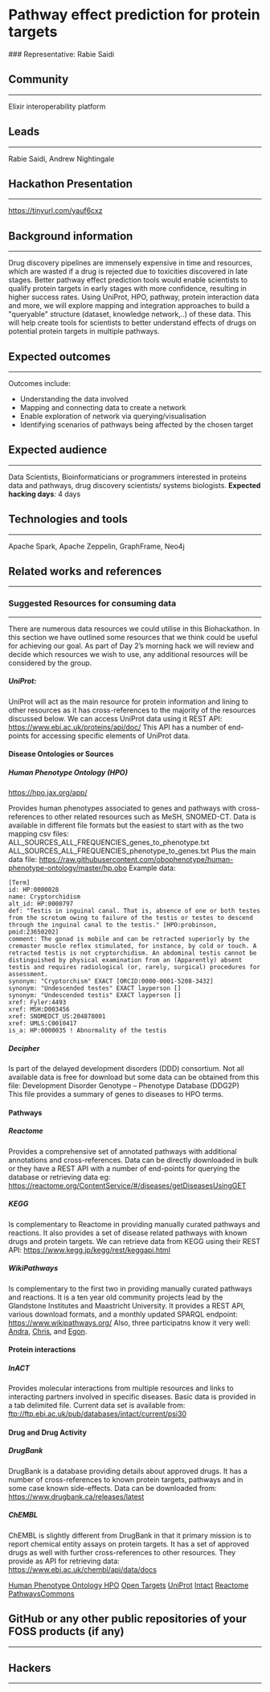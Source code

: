 # Pathway effect prediction for protein targets

### Representative: Rabie Saidi 

## Community
---

Elixir interoperability platform

## Leads
---
Rabie Saidi,
Andrew Nightingale 

## Hackathon Presentation
---
https://tinyurl.com/yauf6cxz

## Background information
---
Drug discovery pipelines are immensely expensive in time and resources, which are wasted if a drug is rejected due to toxicities discovered in late stages. Better pathway effect prediction tools would enable scientists to qualify protein targets in early stages with more confidence, resulting in higher success rates. Using UniProt, HPO, pathway, protein interaction data and more, we will explore mapping and integration approaches to build a "queryable" structure (dataset, knowledge network,..)  of these data. This will help create tools for scientists to better understand effects of drugs on potential protein targets in multiple pathways.

## Expected outcomes
---

Outcomes include:
- Understanding the data involved
- Mapping and connecting data to create a network
- Enable exploration of network via querying/visualisation
- Identifying scenarios of pathways being affected by the chosen target

## Expected audience
---

Data Scientists, Bioinformaticians or programmers interested in proteins data and pathways, drug discovery scientists/ systems biologists.
**Expected hacking days**: 4 days

## Technologies and tools
---

Apache Spark, Apache Zeppelin, GraphFrame, Neo4j

## Related works and references
---

### Suggested Resources for consuming data
---
There are numerous data resources we could utilise in this Biohackathon. In this section we have outlined some resources that we think could be useful for achieving our goal.   As part of Day 2’s morning hack we will review and decide which resources we wish to use, any additional resources will be considered by the group. 


##### UniProt:
UniProt will act as the main resource for protein information and lining to other resources as it has cross-references to the majority of the resources discussed below. We can access UniProt data using it REST API: https://www.ebi.ac.uk/proteins/api/doc/
This API has a number of end-points for accessing specific elements of UniProt data.

#### Disease Ontologies or Sources

##### Human Phenotype Ontology (HPO) 

https://hpo.jax.org/app/ 

Provides human phenotypes associated to genes and pathways with cross-references to other related resources such as MeSH, SNOMED-CT.
Data is available in different file formats but the easiest to start with as the two mapping csv files:
ALL_SOURCES_ALL_FREQUENCIES_genes_to_phenotype.txt 
ALL_SOURCES_ALL_FREQUENCIES_phenotype_to_genes.txt
Plus the main data file:
https://raw.githubusercontent.com/obophenotype/human-phenotype-ontology/master/hp.obo
Example data:
```
[Term]
id: HP:0000028
name: Cryptorchidism
alt_id: HP:0000797
def: "Testis in inguinal canal. That is, absence of one or both testes from the scrotum owing to failure of the testis or testes to descend through the inguinal canal to the testis." [HPO:probinson, pmid:23650202]
comment: The gonad is mobile and can be retracted superiorly by the cremaster muscle reflex stimulated, for instance, by cold or touch. A retracted testis is not cryptorchidism. An abdominal testis cannot be distinguished by physical examination from an (Apparently) absent testis and requires radiological (or, rarely, surgical) procedures for assessment.
synonym: "Cryptorchism" EXACT [ORCID:0000-0001-5208-3432]
synonym: "Undescended testes" EXACT layperson []
synonym: "Undescended testis" EXACT layperson []
xref: Fyler:4493
xref: MSH:D003456
xref: SNOMEDCT_US:204878001
xref: UMLS:C0010417
is_a: HP:0000035 ! Abnormality of the testis
```



##### Decipher 
Is part of the delayed development disorders (DDD) consortium.  Not all available data is free for download but some data can be obtained from this file:
Development Disorder Genotype – Phenotype Database (DDG2P)  
This file provides a summary of genes to diseases to HPO terms.

#### Pathways 
##### Reactome 
Provides a comprehensive set of annotated pathways with additional annotations and cross-references.  Data can be directly downloaded in bulk or they have a REST API with a number of end-points for querying the database or retrieving data eg: https://reactome.org/ContentService/#/diseases/getDiseasesUsingGET 

##### KEGG 
Is complementary to Reactome in providing manually curated pathways and reactions. It also provides a set of disease related pathways with known drugs and protein targets.  We can retrieve data from KEGG using their REST API: https://www.kegg.jp/kegg/rest/keggapi.html

##### WikiPathways
Is complementary to the first two in providing manually curated pathways and reactions. It is a ten year old community projects lead by the Glandstone Institutes and Maastricht University. It provides a REST API, various download formats, and a monthly updated SPARQL endpoint: https://www.wikipathways.org/ Also, three participatns know it very well: [Andra](https://github.com/andrawaag), [Chris](https://github.com/Chris-Evelo), and [Egon](http://github.com/egonw).


#### Protein interactions
##### InACT
Provides molecular interactions from multiple resources and links to interacting partners involved in specific diseases. Basic data is provided in a tab delimited file. Current data set is available from: ftp://ftp.ebi.ac.uk/pub/databases/intact/current/psi30

#### Drug and Drug Activity 
##### DrugBank
DrugBank is a database providing details about approved drugs. It has a number of cross-references to known protein targets, pathways and in some case known side-effects. Data can be downloaded from: https://www.drugbank.ca/releases/latest


##### ChEMBL
ChEMBL is slightly different from DrugBank in that it primary mission is to report chemical entity assays on protein targets.  It has a set of approved drugs as well with further cross-references to other resources.  They provide as API for retrieving data:
https://www.ebi.ac.uk/chembl/api/data/docs



[Human Phenotype Ontology HPO](https://hpo.jax.org)
[Open Targets](https://www.opentargets.org/)
[UniProt](https://www.uniprot.org/)
[Intact](https://www.ebi.ac.uk/intact)
[Reactome](https://www.reactome.org/)
[PathwaysCommons](http://www.pathwaycommons.org)

## GitHub or any other public repositories of your FOSS products (if any)
---



## Hackers
---


